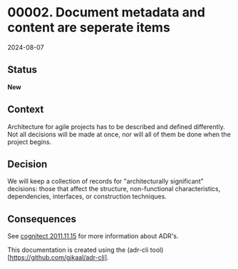# 00002. Document metadata and content are seperate items

2024-08-07

## Status

__New__

## Context

Architecture for agile projects has to be described and defined differently. Not all decisions will be made at once, nor will all of them be done when the project begins.

## Decision

We will keep a collection of records for "architecturally significant" decisions: those that affect the structure, non-functional characteristics, dependencies, interfaces, or construction techniques.

## Consequences

See [cognitect 2011.11.15](https://cognitect.com/blog/2011/11/15/documenting-architecture-decisions) for more information about ADR's.

This documentation is created using the (adr-cli tool)[https://github.com/gjkaal/adr-cli].
